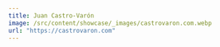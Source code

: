 ```yaml
---
title: Juan Castro-Varón
image: /src/content/showcase/_images/castrovaron.com.webp
url: "https://castrovaron.com"
---
```

